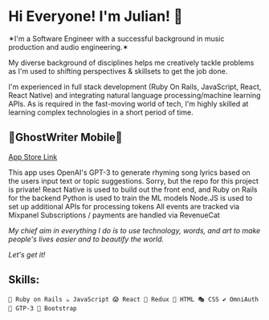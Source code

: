 <h1>Hi Everyone! I'm Julian! 👋</h1>

✶I'm a Software Engineer with a successful background in music production and audio engineering.✶

My diverse background of disciplines helps me creatively tackle problems as I'm used to shifting perspectives & skillsets to get the job done.

I'm experienced in full stack development (Ruby On Rails, JavaScript, React, React Native) and integrating natural language processing/machine learning APIs. As is required in the fast-moving world of tech, I'm highly skilled at learning complex technologies in a short period of time.
    
<h2>👻GhostWriter Mobile👻</h2>

[App Store Link](https://apps.apple.com/us/app/ghostwriter-mobile/id1613196347)

This app uses OpenAI's GPT-3 to generate rhyming song lyrics based on the users input text or topic suggestions.
Sorry, but the repo for this project is private!
React Native is used to build out the front end, and Ruby on Rails for the backend
Python is used to train the ML models 
Node.JS is used to set up additional APIs for processing tokens
All events are tracked via Mixpanel
Subscriptions / payments are handled via RevenueCat


*My chief aim in everything I do is to use technology, words, and art to make people's lives easier and to beautify the world.*

*Let's get it!*
  
<h2>Skills:</h2>

    💎 Ruby on Rails ☕ JavaScript 😱 React 📜 Redux 📂 HTML 🎭 CSS ✔️ OmniAuth 🤖 GTP-3 👢 Bootstrap  
  
